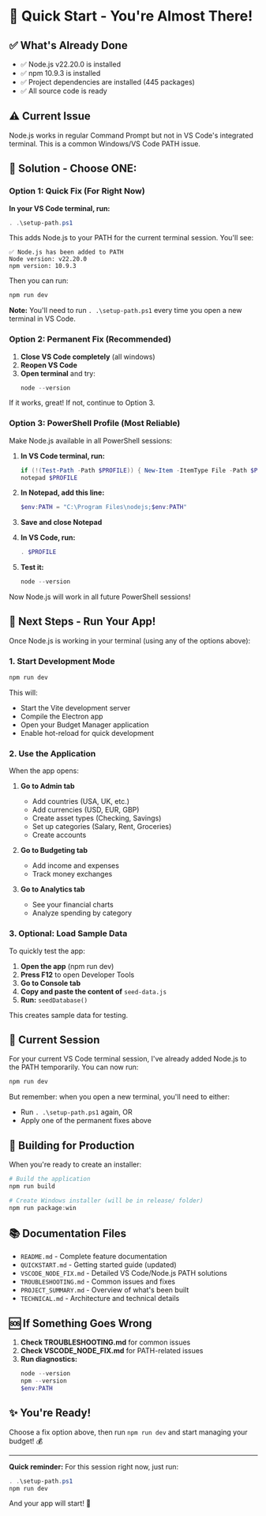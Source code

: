 # 🚀 Quick Start - You're Almost There!

## ✅ What's Already Done

- ✅ Node.js v22.20.0 is installed
- ✅ npm 10.9.3 is installed
- ✅ Project dependencies are installed (445 packages)
- ✅ All source code is ready

## ⚠️ Current Issue

Node.js works in regular Command Prompt but not in VS Code's integrated terminal. This is a common Windows/VS Code PATH issue.

## 🔧 Solution - Choose ONE:

### Option 1: Quick Fix (For Right Now)

**In your VS Code terminal, run:**

```powershell
. .\setup-path.ps1
```

This adds Node.js to your PATH for the current terminal session. You'll see:
```
✅ Node.js has been added to PATH
Node version: v22.20.0
npm version: 10.9.3
```

Then you can run:
```powershell
npm run dev
```

**Note:** You'll need to run `. .\setup-path.ps1` every time you open a new terminal in VS Code.

### Option 2: Permanent Fix (Recommended)

1. **Close VS Code completely** (all windows)
2. **Reopen VS Code**
3. **Open terminal** and try:
   ```powershell
   node --version
   ```

If it works, great! If not, continue to Option 3.

### Option 3: PowerShell Profile (Most Reliable)

Make Node.js available in all PowerShell sessions:

1. **In VS Code terminal, run:**
   ```powershell
   if (!(Test-Path -Path $PROFILE)) { New-Item -ItemType File -Path $PROFILE -Force }
   notepad $PROFILE
   ```

2. **In Notepad, add this line:**
   ```powershell
   $env:PATH = "C:\Program Files\nodejs;$env:PATH"
   ```

3. **Save and close Notepad**

4. **In VS Code, run:**
   ```powershell
   . $PROFILE
   ```

5. **Test it:**
   ```powershell
   node --version
   ```

Now Node.js will work in all future PowerShell sessions!

## 🎯 Next Steps - Run Your App!

Once Node.js is working in your terminal (using any of the options above):

### 1. Start Development Mode

```powershell
npm run dev
```

This will:
- Start the Vite development server
- Compile the Electron app
- Open your Budget Manager application
- Enable hot-reload for quick development

### 2. Use the Application

When the app opens:

1. **Go to Admin tab**
   - Add countries (USA, UK, etc.)
   - Add currencies (USD, EUR, GBP)
   - Create asset types (Checking, Savings)
   - Set up categories (Salary, Rent, Groceries)
   - Create accounts

2. **Go to Budgeting tab**
   - Add income and expenses
   - Track money exchanges

3. **Go to Analytics tab**
   - See your financial charts
   - Analyze spending by category

### 3. Optional: Load Sample Data

To quickly test the app:

1. **Open the app** (npm run dev)
2. **Press F12** to open Developer Tools
3. **Go to Console tab**
4. **Copy and paste the content of** `seed-data.js`
5. **Run:** `seedDatabase()`

This creates sample data for testing.

## 📝 Current Session

For your current VS Code terminal session, I've already added Node.js to the PATH temporarily. You can now run:

```powershell
npm run dev
```

But remember: when you open a new terminal, you'll need to either:
- Run `. .\setup-path.ps1` again, OR
- Apply one of the permanent fixes above

## 🎨 Building for Production

When you're ready to create an installer:

```powershell
# Build the application
npm run build

# Create Windows installer (will be in release/ folder)
npm run package:win
```

## 📚 Documentation Files

- `README.md` - Complete feature documentation
- `QUICKSTART.md` - Getting started guide (updated)
- `VSCODE_NODE_FIX.md` - Detailed VS Code/Node.js PATH solutions
- `TROUBLESHOOTING.md` - Common issues and fixes
- `PROJECT_SUMMARY.md` - Overview of what's been built
- `TECHNICAL.md` - Architecture and technical details

## 🆘 If Something Goes Wrong

1. **Check TROUBLESHOOTING.md** for common issues
2. **Check VSCODE_NODE_FIX.md** for PATH-related issues
3. **Run diagnostics:**
   ```powershell
   node --version
   npm --version
   $env:PATH
   ```

## ✨ You're Ready!

Choose a fix option above, then run `npm run dev` and start managing your budget! 💰

---

**Quick reminder:** For this session right now, just run:
```powershell
. .\setup-path.ps1
npm run dev
```

And your app will start! 🚀
